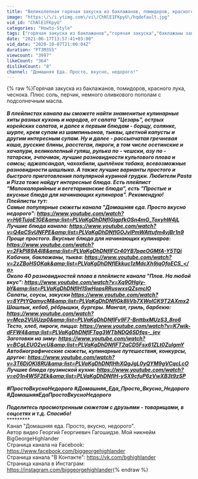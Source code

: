 ```yaml
---
title: "Великолепная горячая закуска из баклажанов, помидоров, красного лука, чеснока. Рекомендую!"
image: "https:\/\/i.ytimg.com\/vi\/ChNlE1FKpyU\/hqdefault.jpg"
vid_id: "ChNlE1FKpyU"
categories: "Howto-Style"
tags: ["горячая закуска из баклажанов","горячая закуска","баклажаны запечённые"]
date: "2021-06-17T13:57:41+03:00"
vid_date: "2020-10-07T21:00:04Z"
duration: "PT3M35S"
viewcount: "3997"
likeCount: "364"
dislikeCount: "8"
channel: "Домашняя Еда. Просто, вкусно, недорого!"
---
```

{% raw %}Горячая закуска из баклажанов, помидоров, красного лука, чеснока. Плюс соль, перчик, немного оливкового пополам с подсолнечным масла.<br />***********************************************************************<br />В плейлистах канала вы сможете найти знаменитые кулинарные хиты разных кухонь и народов, от салата &quot;Цезарь&quot;, острых корейских салатов, и далее к первым блюдам - борщу, солянке, шурпе, крем супам из шампиньонов, тыквы, цветной капусты и другим интересным супам. Ну и далее - рассыпчатая гречневая каша, русские блины, расстегаи, пироги, в том числе осетинские и хачапури, великолепный гуляш, рулька по - чешски, азу по - татарски, эчпочмак, лучшие разновидности культового плова и самсы; аджапсандал, чахохбили, цыплёнок табака, всевозможные разновидности шашлыка. А также лучшие варианты простого и быстрого приготовления популярной куриной грудки. Любители Pasta и Pizza тоже найдут интересные блюда. Есть плейлист &quot;Малокалорийные и вегетарианские блюда&quot;, есть &quot;Простые и вкусные блюда для начинающих кулинаров&quot;. Рекомендую!   <br />Плейлисты тут:                                                                                                                                                                                                                                                                                                                                                              <br />Самые популярные сюжеты канала &quot;Домашняя еда. Просто вкусно недорого&quot;: <a rel="nofollow" target="blank" href="https://www.youtube.com/watch?v=Hj6TujoE1GE&amp;list=PLVaKgDhDNflGjgpfkOSn4mG_ToxyhW4jL">https://www.youtube.com/watch?v=Hj6TujoE1GE&amp;list=PLVaKgDhDNflGjgpfkOSn4mG_ToxyhW4jL</a> <br />Лучшие блюда канала: <a rel="nofollow" target="blank" href="https://www.youtube.com/watch?v=Q4aCSvUNFPE&amp;list=PLVaKgDhDNflGOJvIPmWAttufm4vjBr1n9">https://www.youtube.com/watch?v=Q4aCSvUNFPE&amp;list=PLVaKgDhDNflGOJvIPmWAttufm4vjBr1n9</a><br />Проще простого. Вкусные блюда для начинающих кулинаров: <a rel="nofollow" target="blank" href="https://www.youtube.com/watch?v=2FkPl89A4l8&amp;list=PLVaKgDhDNflFCr40YB7paeOGMfA-Y5TQi">https://www.youtube.com/watch?v=2FkPl89A4l8&amp;list=PLVaKgDhDNflFCr40YB7paeOGMfA-Y5TQi</a> <br />Кабачки, баклажаны, тыква: <a rel="nofollow" target="blank" href="https://www.youtube.com/watch?v=2zZBoHSOKqk&amp;list=PLVaKgDhDNflEkkuc1zMdcXh9jqOfoECS_">https://www.youtube.com/watch?v=2zZBoHSOKqk&amp;list=PLVaKgDhDNflEkkuc1zMdcXh9jqOfoECS_</a> <br />Около 40 разновидностей плова в плейлисте канала &quot;Плов. На любой вкус&quot;: <a rel="nofollow" target="blank" href="https://www.youtube.com/watch?v=Xq9OHgiy-bY&amp;list=PLVaKgDhDNflH1SwHopsRRuswxsQZsmclO">https://www.youtube.com/watch?v=Xq9OHgiy-bY&amp;list=PLVaKgDhDNflH1SwHopsRRuswxsQZsmclO</a> <br />Салаты, соусы, закуски <a rel="nofollow" target="blank" href="https://www.youtube.com/watch?v=8YPtYQamycM&amp;list=PLVaKgDhDNflGk8liVb7XWoICK9T2AXmx2">https://www.youtube.com/watch?v=8YPtYQamycM&amp;list=PLVaKgDhDNflGk8liVb7XWoICK9T2AXmx2</a> <br />Шашлык, кебаб, рёбрышки, бургеры. Мангал, гриль, барбекю: <a rel="nofollow" target="blank" href="https://www.youtube.com/watch?v=Mcp2VUiUzp0&amp;list=PLVaKgDhDNflFv9F7-BnttbxMUzS3_8ro6">https://www.youtube.com/watch?v=Mcp2VUiUzp0&amp;list=PLVaKgDhDNflFv9F7-BnttbxMUzS3_8ro6</a> <br />Тесто, хлеб, пироги, пицца: <a rel="nofollow" target="blank" href="https://www.youtube.com/watch?v=K7wik-dFFW4&amp;list=PLVaKgDhDNflFTqg3WTbNDQ6SDfqs-_jev">https://www.youtube.com/watch?v=K7wik-dFFW4&amp;list=PLVaKgDhDNflFTqg3WTbNDQ6SDfqs-_jev</a> <br />Заготовки на зиму: <a rel="nofollow" target="blank" href="https://www.youtube.com/watch?v=BCgLEUO2vcU&amp;list=PLVaKgDhDNflFT2qCD5Fsx61ZLt0ZulgmY">https://www.youtube.com/watch?v=BCgLEUO2vcU&amp;list=PLVaKgDhDNflFT2qCD5Fsx61ZLt0ZulgmY</a> <br />Автобиографические сюжеты, кулинарные путешествия, конкурсы, другое: <a rel="nofollow" target="blank" href="https://www.youtube.com/watch?v=3T6DjOKI8RU&amp;list=PLVaKgDhDNflHhXQgJgL0yQYM9gVCqcLcO">https://www.youtube.com/watch?v=3T6DjOKI8RU&amp;list=PLVaKgDhDNflHhXQgJgL0yQYM9gVCqcLcO</a> <br />Лучшие блюда грузинской кухни: <a rel="nofollow" target="blank" href="https://www.youtube.com/watch?v=e01n4W5F2Ek&amp;list=PLVaKgDhDNflH-ySX9cfuP6zVwXB3t9zSP">https://www.youtube.com/watch?v=e01n4W5F2Ek&amp;list=PLVaKgDhDNflH-ySX9cfuP6zVwXB3t9zSP</a> <br />*************************************************************<br />#ПростоВкусноНедорого #Домашняя_Еда_Просто_Вкусно_Недорого #ДомашняяЕдаПростоВкусноНедорого <br />*********************************************************************     <br />Поделитесь просмотренным сюжетом с друзьями - товарищами, в соцсетях и т.д. Спасибо! <br />************************************************************************<br /> Канал &quot;Домашняя еда. Просто, вкусно, недорого&quot;.                                                                           <br /> Автор видео  Георгий Георгиевич Гагошидзе.  Мой никнейм  BigGeorgeHighlander                                                                      <br />Страница канала на Facebook: <a rel="nofollow" target="blank" href="https://www.facebook.com/biggeorgehighlander">https://www.facebook.com/biggeorgehighlander</a>     <br />Страница канала &quot;В Контакте&quot;: <a rel="nofollow" target="blank" href="https://vk.com/bghighlander">https://vk.com/bghighlander</a>     <br />Страница канала в Инстаграм: <a rel="nofollow" target="blank" href="https://instagram.com/biggeorgehighlander">https://instagram.com/biggeorgehighlander</a>{% endraw %}
